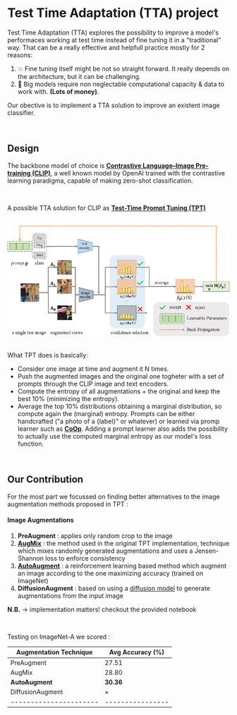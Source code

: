 # Test Time Adaptation (TTA) project 

Test Time Adaptation (TTA) explores the possibility to improve a model's performaces working at test time instead of fine tuning it in a "traditional" way. That can be a really effective and helpfull practice mostly for 2 reasons:
1) 💥 Fine tuning itself might be not so straight forward. It really depends on the architecture, but it can be challenging.
2) 💸 Big models require non neglectable computational capacity & data to work with. **(Lots of money)**.

Our obective is to implement a TTA solution to improve an existent image classifier.

<br>

## Design
The backbone model of choice is [**Contrastive Language–Image Pre-training (CLIP)**](https://openai.com/index/clip/), a well known model by OpenAI trained with the contrastive learning paradigma, capable of making zero-shot classification.

<br>

A possible TTA solution for CLIP as [**Test-Time Prompt Tuning (TPT)**](https://arxiv.org/abs/2209.07511)

<br>
<div align=center><img src="imgs/TPT.png" width="800" /></div>
<br>

What TPT does is basically:
* Consider one image at time and augment it N times.
* Push the augmented images and the original one togheter with a set of prompts through the CLIP image and text encoders.
* Compute the entropy of all augmentations + the original and keep the best 10% (minimizing the entropy).
* Average the top 10% distributions obtaining a marginal distribution, so compute again the (marginal) entropy.
Prompts can be either handcrafted ("a photo of a {label}" or whatever) or learned via promp learner such as [**CoOp**](https://arxiv.org/abs/2109.01134). Adding a prompt learner also adds the possibility to actually use the computed marginal entropy as our model's loss function.

<br>

## Our Contribution

For the most part we focussed on finding better alternatives to the image augmentation methods proposed in TPT :

#### Image Augmentations
1) **PreAugment** : applies only random crop to the image
2) [**AugMix**](https://arxiv.org/abs/1912.02781)     : the method used in the original TPT implementation, technique which mixes randomly generated augmentations and
uses a Jensen-Shannon loss to enforce consistency
3) [**AutoAugment**](https://arxiv.org/abs/1805.09501) : a reinforcement learning based method which augment an image according to the one maximizing accuracy (trained on ImageNet)
4) **DiffusionAugment** : based on using a [diffusion model](https://huggingface.co/lambdalabs/sd-image-variations-diffusers) to generate augmentations from the input image

**N.B.** $\rightarrow$ implementation matters! checkout the provided notebook

<br>

Testing on ImageNet-A we scored :

<div align=center>
  
| Augmentation Technique | Avg Accuracy (%) |
| ---------------------- | ---------------- |
| PreAugment             | 27.51            |
| AugMix                 | 28.80            |
| **AutoAugment**        | **30.36**        |
| DiffusionAugment       | $\times$         |
| ---------------------- | ---------------- |

</div>




